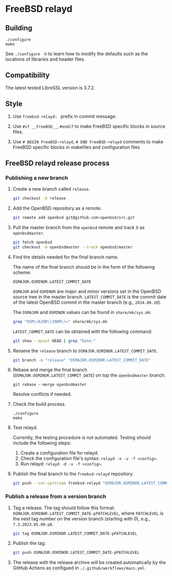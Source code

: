 # FreeBSD relayd

## Building

```
./configure
make
```

See `./configure -h` to learn how to modify the defaults such as the locations of libraries and header files.

## Compatibility

The latest tested LibreSSL version is 3.7.2.

## Style

1. Use `freebsd-relayd: ` prefix in commit message.

2. Use `#if __FreeBSD__`, `#endif` to make FreeBSD specific blocks in
   source files.

3. Use `# BEGIN FreeBSD-relayd`, `# END FreeBSD-relayd` comments to make
   FreeBSD specific blocks in makefiles and configuration files

## FreeBSD relayd release process

### Publishing a new branch

1. Create a new branch called `release`.

   ```sh
   git checkout -b release
   ```

2. Add the OpenBSD repository as a remote.

   ```sh
   git remote add openbsd git@github.com:openbsd/src.git
   ```

3. Pull the master branch from the `openbsd` remote and track it as `openbsdmaster`.

   ```sh
   git fetch openbsd
   git checkout -b openbsdmaster --track openbsd/master
   ```

4. Find the details needed for the final branch name.

   The name of the final branch should be in the form of the following scheme:

   ```
   OSMAJOR.OSMINOR.LATEST_COMMIT_DATE
   ```

   `OSMAJOR` and `OSMINOR` are major and minor versions set in the OpenBSD
   source tree in the master branch. `LATEST_COMMIT_DATE` is the commit date
   of the latest OpenBSD commit in the master branch (e.g., `2014.08.10`).

   The `OSMAJOR` and `OSMINOR` values can be found in `share/mk/sys.mk`:

   ```sh
   grep "OSM\(AJOR\|INOR\)=" share/mk/sys.mk
   ```

   `LATEST_COMMIT_DATE` can be obtained with the following command:

   ```sh
   git show --quiet HEAD | grep "Date:"
   ```

5. Rename the `release` branch to `OSMAJOR.OSMINOR.LATEST_COMMIT_DATE`.

   ```sh
   git branch -m "release" "OSMAJOR.OSMINOR.LATEST_COMMIT_DATE"
   ```

6. Rebase and merge the final branch (`OSMAJOR.OSMINOR.LATEST_COMMIT_DATE`) on
   top the `openbsdmaster` branch.

   ```
   git rebase --merge openbsdmaster
   ```

   Resolve conflicts if needed.

7. Check the build process.

   ```
   ./configure
   make
   ```

8. Test relayd.

   Currently, the testing procedure is not automated. Testing should include the
   following steps:

   1. Create a configuration file for relayd.
   2. Check the configuration file's syntax: `relayd -n -v -f <config>`.
   3. Run relayd: `relayd -d -v -f <config>`.

9. Publish the final branch to the `freebsd-relayd` repository.

   ```sh
   git push --set-upstream freebsd-relayd "OSMAJOR.OSMINOR.LATEST_COMMIT_DATE"
   ```

### Publish a release from a version branch

1. Tag a release. The tag should follow this format:
   `OSMAJOR.OSMINOR.LATEST_COMMIT_DATE-pPATCHLEVEL`, where `PATCHLEVEL` is the
   next tag number on the version branch (starting with 0),
   e.g., `7.3.2023.05.09-p0`.

   ```sh
   git tag OSMAJOR.OSMINOR.LATEST_COMMIT_DATE-pPATCHLEVEL
   ```

2. Publish the tag.

   ```sh
   git push OSMAJOR.OSMINOR.LATEST_COMMIT_DATE-pPATCHLEVEL
   ```

3. The release with the release archive will be created automatically by the
   GitHub Actions as configued in `./.github/workflows/main.yml`.
